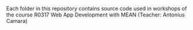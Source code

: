 Each folder in this repository contains source code used in workshops of the course R0317 Web App Development with MEAN (Teacher: Antonius Camara)
